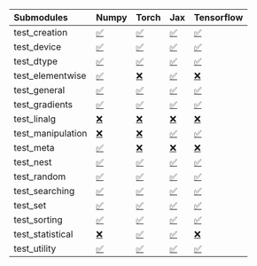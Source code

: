 | Submodules        | Numpy                                                                                                                           | Torch                                                                                                                           | Jax                                                                                                                             | Tensorflow                                                                                                                      |
|:------------------|:--------------------------------------------------------------------------------------------------------------------------------|:--------------------------------------------------------------------------------------------------------------------------------|:--------------------------------------------------------------------------------------------------------------------------------|:--------------------------------------------------------------------------------------------------------------------------------|
| test_creation     | <a href="https://github.com/unifyai/ivy/runs/7854794502?check_suite_focus=true" rel="noopener noreferrer" target="_blank">✅</a> | <a href="https://github.com/unifyai/ivy/runs/7854796303?check_suite_focus=true" rel="noopener noreferrer" target="_blank">✅</a> | <a href="https://github.com/unifyai/ivy/runs/7854798372?check_suite_focus=true" rel="noopener noreferrer" target="_blank">✅</a> | <a href="https://github.com/unifyai/ivy/runs/7854800694?check_suite_focus=true" rel="noopener noreferrer" target="_blank">✅</a> |
| test_device       | <a href="https://github.com/unifyai/ivy/runs/7854794622?check_suite_focus=true" rel="noopener noreferrer" target="_blank">✅</a> | <a href="https://github.com/unifyai/ivy/runs/7854796421?check_suite_focus=true" rel="noopener noreferrer" target="_blank">✅</a> | <a href="https://github.com/unifyai/ivy/runs/7854798524?check_suite_focus=true" rel="noopener noreferrer" target="_blank">✅</a> | <a href="https://github.com/unifyai/ivy/runs/7854800850?check_suite_focus=true" rel="noopener noreferrer" target="_blank">✅</a> |
| test_dtype        | <a href="https://github.com/unifyai/ivy/runs/7854794769?check_suite_focus=true" rel="noopener noreferrer" target="_blank">✅</a> | <a href="https://github.com/unifyai/ivy/runs/7854796514?check_suite_focus=true" rel="noopener noreferrer" target="_blank">✅</a> | <a href="https://github.com/unifyai/ivy/runs/7854798751?check_suite_focus=true" rel="noopener noreferrer" target="_blank">✅</a> | <a href="https://github.com/unifyai/ivy/runs/7854800980?check_suite_focus=true" rel="noopener noreferrer" target="_blank">✅</a> |
| test_elementwise  | <a href="https://github.com/unifyai/ivy/runs/7854794871?check_suite_focus=true" rel="noopener noreferrer" target="_blank">✅</a> | <a href="https://github.com/unifyai/ivy/runs/7854796628?check_suite_focus=true" rel="noopener noreferrer" target="_blank">❌</a> | <a href="https://github.com/unifyai/ivy/runs/7854798904?check_suite_focus=true" rel="noopener noreferrer" target="_blank">✅</a> | <a href="https://github.com/unifyai/ivy/runs/7854801142?check_suite_focus=true" rel="noopener noreferrer" target="_blank">❌</a> |
| test_general      | <a href="https://github.com/unifyai/ivy/runs/7854794978?check_suite_focus=true" rel="noopener noreferrer" target="_blank">✅</a> | <a href="https://github.com/unifyai/ivy/runs/7854796736?check_suite_focus=true" rel="noopener noreferrer" target="_blank">✅</a> | <a href="https://github.com/unifyai/ivy/runs/7854799050?check_suite_focus=true" rel="noopener noreferrer" target="_blank">✅</a> | <a href="https://github.com/unifyai/ivy/runs/7854801341?check_suite_focus=true" rel="noopener noreferrer" target="_blank">✅</a> |
| test_gradients    | <a href="https://github.com/unifyai/ivy/runs/7854795102?check_suite_focus=true" rel="noopener noreferrer" target="_blank">✅</a> | <a href="https://github.com/unifyai/ivy/runs/7854796871?check_suite_focus=true" rel="noopener noreferrer" target="_blank">✅</a> | <a href="https://github.com/unifyai/ivy/runs/7854799226?check_suite_focus=true" rel="noopener noreferrer" target="_blank">✅</a> | <a href="https://github.com/unifyai/ivy/runs/7854801487?check_suite_focus=true" rel="noopener noreferrer" target="_blank">✅</a> |
| test_linalg       | <a href="https://github.com/unifyai/ivy/runs/7854795225?check_suite_focus=true" rel="noopener noreferrer" target="_blank">❌</a> | <a href="https://github.com/unifyai/ivy/runs/7854796981?check_suite_focus=true" rel="noopener noreferrer" target="_blank">❌</a> | <a href="https://github.com/unifyai/ivy/runs/7854799372?check_suite_focus=true" rel="noopener noreferrer" target="_blank">❌</a> | <a href="https://github.com/unifyai/ivy/runs/7854801645?check_suite_focus=true" rel="noopener noreferrer" target="_blank">❌</a> |
| test_manipulation | <a href="https://github.com/unifyai/ivy/runs/7854795354?check_suite_focus=true" rel="noopener noreferrer" target="_blank">❌</a> | <a href="https://github.com/unifyai/ivy/runs/7854797082?check_suite_focus=true" rel="noopener noreferrer" target="_blank">❌</a> | <a href="https://github.com/unifyai/ivy/runs/7854799521?check_suite_focus=true" rel="noopener noreferrer" target="_blank">✅</a> | <a href="https://github.com/unifyai/ivy/runs/7854801776?check_suite_focus=true" rel="noopener noreferrer" target="_blank">✅</a> |
| test_meta         | <a href="https://github.com/unifyai/ivy/runs/7854795456?check_suite_focus=true" rel="noopener noreferrer" target="_blank">✅</a> | <a href="https://github.com/unifyai/ivy/runs/7854797187?check_suite_focus=true" rel="noopener noreferrer" target="_blank">❌</a> | <a href="https://github.com/unifyai/ivy/runs/7854799635?check_suite_focus=true" rel="noopener noreferrer" target="_blank">❌</a> | <a href="https://github.com/unifyai/ivy/runs/7854801912?check_suite_focus=true" rel="noopener noreferrer" target="_blank">❌</a> |
| test_nest         | <a href="https://github.com/unifyai/ivy/runs/7854795554?check_suite_focus=true" rel="noopener noreferrer" target="_blank">✅</a> | <a href="https://github.com/unifyai/ivy/runs/7854797341?check_suite_focus=true" rel="noopener noreferrer" target="_blank">✅</a> | <a href="https://github.com/unifyai/ivy/runs/7854799752?check_suite_focus=true" rel="noopener noreferrer" target="_blank">✅</a> | <a href="https://github.com/unifyai/ivy/runs/7854802051?check_suite_focus=true" rel="noopener noreferrer" target="_blank">✅</a> |
| test_random       | <a href="https://github.com/unifyai/ivy/runs/7854795664?check_suite_focus=true" rel="noopener noreferrer" target="_blank">✅</a> | <a href="https://github.com/unifyai/ivy/runs/7854797460?check_suite_focus=true" rel="noopener noreferrer" target="_blank">✅</a> | <a href="https://github.com/unifyai/ivy/runs/7854799884?check_suite_focus=true" rel="noopener noreferrer" target="_blank">✅</a> | <a href="https://github.com/unifyai/ivy/runs/7854802189?check_suite_focus=true" rel="noopener noreferrer" target="_blank">✅</a> |
| test_searching    | <a href="https://github.com/unifyai/ivy/runs/7854795767?check_suite_focus=true" rel="noopener noreferrer" target="_blank">✅</a> | <a href="https://github.com/unifyai/ivy/runs/7854797572?check_suite_focus=true" rel="noopener noreferrer" target="_blank">✅</a> | <a href="https://github.com/unifyai/ivy/runs/7854800009?check_suite_focus=true" rel="noopener noreferrer" target="_blank">✅</a> | <a href="https://github.com/unifyai/ivy/runs/7854802357?check_suite_focus=true" rel="noopener noreferrer" target="_blank">✅</a> |
| test_set          | <a href="https://github.com/unifyai/ivy/runs/7854795891?check_suite_focus=true" rel="noopener noreferrer" target="_blank">✅</a> | <a href="https://github.com/unifyai/ivy/runs/7854797720?check_suite_focus=true" rel="noopener noreferrer" target="_blank">✅</a> | <a href="https://github.com/unifyai/ivy/runs/7854800152?check_suite_focus=true" rel="noopener noreferrer" target="_blank">✅</a> | <a href="https://github.com/unifyai/ivy/runs/7854802472?check_suite_focus=true" rel="noopener noreferrer" target="_blank">✅</a> |
| test_sorting      | <a href="https://github.com/unifyai/ivy/runs/7854795985?check_suite_focus=true" rel="noopener noreferrer" target="_blank">✅</a> | <a href="https://github.com/unifyai/ivy/runs/7854797881?check_suite_focus=true" rel="noopener noreferrer" target="_blank">✅</a> | <a href="https://github.com/unifyai/ivy/runs/7854800288?check_suite_focus=true" rel="noopener noreferrer" target="_blank">✅</a> | <a href="https://github.com/unifyai/ivy/runs/7854802590?check_suite_focus=true" rel="noopener noreferrer" target="_blank">✅</a> |
| test_statistical  | <a href="https://github.com/unifyai/ivy/runs/7854796072?check_suite_focus=true" rel="noopener noreferrer" target="_blank">❌</a> | <a href="https://github.com/unifyai/ivy/runs/7854798034?check_suite_focus=true" rel="noopener noreferrer" target="_blank">✅</a> | <a href="https://github.com/unifyai/ivy/runs/7854800421?check_suite_focus=true" rel="noopener noreferrer" target="_blank">✅</a> | <a href="https://github.com/unifyai/ivy/runs/7854802696?check_suite_focus=true" rel="noopener noreferrer" target="_blank">❌</a> |
| test_utility      | <a href="https://github.com/unifyai/ivy/runs/7854796173?check_suite_focus=true" rel="noopener noreferrer" target="_blank">✅</a> | <a href="https://github.com/unifyai/ivy/runs/7854798215?check_suite_focus=true" rel="noopener noreferrer" target="_blank">✅</a> | <a href="https://github.com/unifyai/ivy/runs/7854800570?check_suite_focus=true" rel="noopener noreferrer" target="_blank">✅</a> | <a href="https://github.com/unifyai/ivy/runs/7854802841?check_suite_focus=true" rel="noopener noreferrer" target="_blank">✅</a> |
